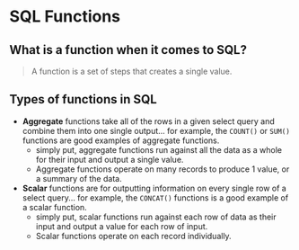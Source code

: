 # SQL Functions

## What is a function when it comes to SQL?
> A function is a set of steps that creates a single value.

## Types of functions in SQL
- **Aggregate** functions take all of the rows in a given select query and combine them into one single output... for example, the `COUNT()` or `SUM()` functions are good examples of aggregate functions.
  - simply put, aggregate functions run against all the data as a whole for their input and output a single value.
  - Aggregate functions operate on many records to produce 1 value, or a summary of the data.
- **Scalar** functions are for outputting information on every single row of a select query... for example, the `CONCAT()` functions is a good example of a scalar function.
  - simply put, scalar functions run against each row of data as their input and output a value for each row of input.
  - Scalar functions operate on each record individually.


